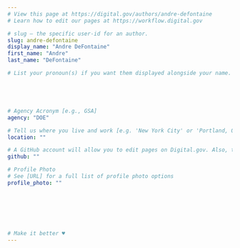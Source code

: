 ```yaml
---
# View this page at https://digital.gov/authors/andre-defontaine
# Learn how to edit our pages at https://workflow.digital.gov

# slug — the specific user-id for an author.
slug: andre-defontaine
display_name: "Andre DeFontaine"
first_name: "Andre"
last_name: "DeFontaine"

# List your pronoun(s) if you want them displayed alongside your name. If blank, we'll use just your name. Learn more http://mypronouns.org





# Agency Acronym [e.g., GSA]
agency: "DOE"

# Tell us where you live and work [e.g. 'New York City' or 'Portland, OR']
location: ""

# A GitHub account will allow you to edit pages on Digital.gov. Also, the image used in your GitHub account can be used to populate your digital.gov profile photo. Learn more about getting a Github account at [URL]
github: ""

# Profile Photo
# See [URL] for a full list of profile photo options
profile_photo: ""







# Make it better ♥
---
```

